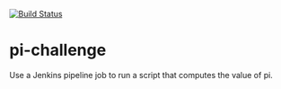 [![Build Status](http://18.204.187.171:8080/buildStatus/icon?job=pichall)](http://18.204.187.171:8080/job/pichall/)

# pi-challenge
Use a Jenkins pipeline job to run a script that computes the value of pi.
